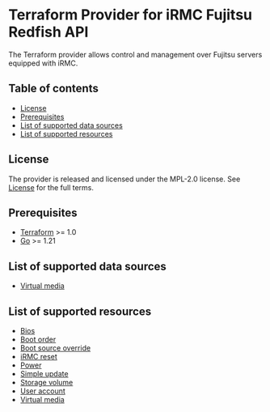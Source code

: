<!--
Copyright (c) 2024 Fsas Technologies Inc., or its subsidiaries. All Rights Reserved.

Licensed under the Mozilla Public License Version 2.0 (the "License");
you may not use this file except in compliance with the License.
You may obtain a copy of the License at

    http://mozilla.org/MPL/2.0/

Unless required by applicable law or agreed to in writing, software
distributed under the License is distributed on an "AS IS" BASIS,
WITHOUT WARRANTIES OR CONDITIONS OF ANY KIND, either express or implied.
See the License for the specific language governing permissions and
limitations under the License.
-->

# Terraform Provider for iRMC Fujitsu Redfish API

The Terraform provider allows control and management over Fujitsu servers equipped with iRMC.

## Table of contents
* [License](#license)
* [Prerequisites](#prerequisites)
* [List of supported data sources](#list-of-supported-data-sources)
* [List of supported resources](#list-of-supported-resources)

## License
The provider is released and licensed under the MPL-2.0 license. See [License](LICENSE) for the full terms.

## Prerequisites
- [Terraform](https://developer.hashicorp.com/terraform/downloads) >= 1.0
- [Go](https://golang.org/doc/install) >= 1.21

## List of supported data sources
* [Virtual media](docs/data-sources/virtual_media.md)

## List of supported resources
* [Bios](docs/resources/bios.md)
* [Boot order](docs/resources/boot_order.md)
* [Boot source override](docs/resources/boot_source_override.md)
* [iRMC reset](docs/resources/irmc_reset.md)
* [Power](docs/resources/power.md)
* [Simple update](docs/resources/simple_update.md)
* [Storage volume](docs/resources/storage_volume.md)
* [User account](docs/resources/user_account.md)
* [Virtual media](docs/resources/virtual_media.md)
